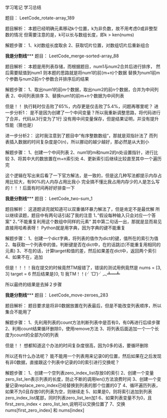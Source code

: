 学习笔记
学习总结

题目：
LeetCode_rotate-array_189

题目解析：
本题已经明确元素移动k个位置，k为非负数，故不用考虑0或非整型数的情况
但需要注意的是，k可以长与数组长度，即k > ken(nums)

解题步骤：
1、k对数组长度取余
2、获取切片位置，对数组切片后重新组合


************我是分割线***************
题目：
LeetCode_merge-sorted-array_88

题目解析：
本题是用列表存储，而根据题目，num1与num2合并后进行排序，
然后需要赋值到num1
则本题的思路就是将num1的前(m+n)个数据
替换为num1前m个参数与num2前n个参数合并排序后的结果

解题步骤：
1、取出num1的前m个数据，取出num2的前n个数据，合并为中间列表
2、中间列表排序
3、替换num1的前m+n个数据为中间列表

但是！！
执行耗时仅击败了65%，内存更是仅击败了5.4%，问题再哪里呢？
进一步分析1：
是不是因为创建了一个中间变量？所以我重新调整思路，将代码进行了合并，代码从3行变为了1行
没有用中间变量保存，但是结果证明，并没有提升性能（猜也是）

进一步分析2：
这时我注意到了题目中“有序整数数组“，那就是双指针法了
而列表插入数据的时间复杂度是O(n)，所以挪动的越少越好，那必然是从大到小

解题步骤：
1、创建一个中间列表
2、num1的m和num2的n处设置指针，进行比较
3、将其中大的数放置在m+n索引处
4、更新索引后继续比较直至其中一个遍历完

这个逻辑在写出来后看了一下官方解法，是一致的，但是这几种写法都提示内存占用比较大，有90%的人内存占用比我小
完全搞不懂比我占用内存少的人是怎么写的！！！后面有时间再好好排查一下

************我是分割线***************
题目：
LeetCode_two-sum_1

题目解析：
这道题读完就知道可以双重循环暴力解法了，但是肯定不是最优解
所以继续读题，题目中有两句话引起了我的注意
1、”假设每种输入只会对应一个答案“
2、”不能重复利用这个数组中同样的元素“
其中第二句话一出，那就是显而易见直接用哈希表呀！
Python就是用字典，因为字典的键不能重复

解题步骤：
1、创建一个dict字典，将列表的值作为dict的键，值所在的索引为值
2、每获取一个列表中的值，判断键是否在dict中，在的话跳过(不能重复用相同的元素)
3、不在的话，计算target和值的差，然后如果差在dict中，返回两个索引
4、如果不在，追加

但是！！！！我在提交的时候竟然TM报错了，错误的测试用例竟然是
nums = [3, 3]
target = 6
然后结果是[0, 1]
我TM！！(╯‵□′)╯︵┻━┻

所以最终的结果是去掉２步骤

************我是分割线***************
题目：
LeetCode_move-zeroes_283

题目解析：
题目要求是将非0数据放置在列表最后，但是不能改变列表顺序，所以集合不能用了

解题步骤：
1、先利用列表的count方法判断列表中是否有0，有0再进行后续步骤
2、利用count结果循环删除0，使用remove方法
3、将列表后面追加一个一个长度为count的全部为0的列表

但是！！
想都知道这个办法的时间复杂度很高，因为0多的话，要循环删除

所以还有什么办法呢？
能不能用一个列表用来记录0的位置，然后如果在之后发现有非0数据，直接跟这个列表中记录的0的索引进行交换呢？

解题步骤：
1、创建一个空列表zero_index_list存放0的索引
2、创建一个变量zero_list_len表示列表的长度，防止不断的调用len()方法浪费时间
3、创建一个变量记录replace_zero_index已经替换到列表的那个位置的0了
4、循环遍历列表，如果不为0且存放0的列表为空，则继续走
5、如果是0，则将索引追加到列表zero_index_list尾部，同时列表zero_list_len加1
6、如果列表变量不为0，且first_zero_index < zero_list_len,说明可以交换位置了
7、交换nums[first_zero_index] 和 nums[index]
